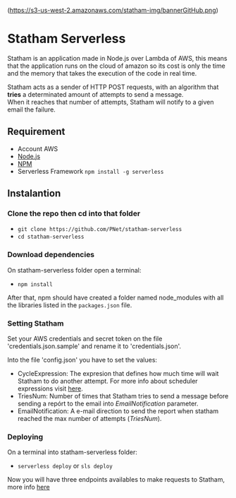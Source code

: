 (https://s3-us-west-2.amazonaws.com/statham-img/bannerGitHub.png)

# Statham Serverless

Statham is an application made in Node.js over Lambda of AWS, this means that the application runs on the cloud of amazon so its cost is only the time and the memory that takes the execution of the code in real time.

Statham acts as a sender of HTTP POST requests, with an algorithm that **tries** a determinated amount of attempts to send a message.  
When it reaches that number of attempts, Statham will notify to a given email the failure.

## Requirement

- Account AWS
- [Node.js](https://nodejs.org/en/)
- [NPM](https://docs.npmjs.com/cli/install)
- Serverless Framework ```npm install -g serverless```

## Instalantion

### Clone the repo then cd into that folder

* ```git clone https://github.com/PNet/statham-serverless```
* ```cd statham-serverless```

### Download dependencies

On statham-serverless folder open a terminal:

* ```npm install```

After that, npm should have created a folder named node_modules with all the libraries listed in the `packages.json` file.

### Setting Statham

Set your AWS credentials and secret token on the file 'credentials.json.sample' and rename it to 'credentials.json'.

Into the file 'config.json' you have to set the values:
* CycleExpression: The expresion that defines how much time will wait Statham to do another attempt. For more info about scheduler expressions visit [here](http://docs.aws.amazon.com/AmazonCloudWatch/latest/events/ScheduledEvents.html).
* TriesNum: Number of times that Statham tries to send a message before sending a repórt to the email into *EmailNotification* parameter.
* EmailNotification: A e-mail direction to send the report when statham reached the max number of attempts (*TriesNum*).

### Deploying

On a terminal into statham-serverless folder:

* `serverless deploy` or `sls deploy`

Now you will have three endpoints availables to make requests to Statham, more info [here](https://github.com/PNet/statham-serverless/wiki)
